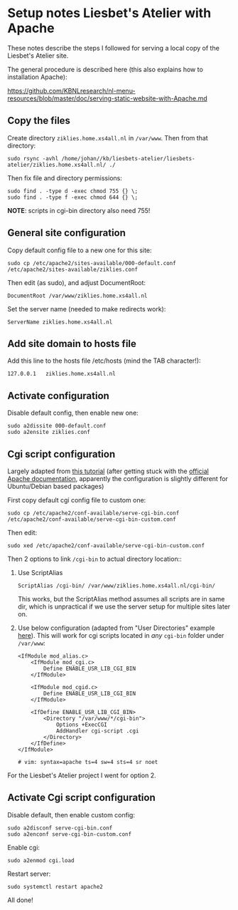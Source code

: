 # Setup notes Liesbet's Atelier with Apache

These notes describe the steps I followed for serving a local copy of the Liesbet's Atelier site.

The general procedure is described here (this also explains how to installation Apache):

<https://github.com/KBNLresearch/nl-menu-resources/blob/master/doc/serving-static-website-with-Apache.md>

## Copy the files

Create directory `ziklies.home.xs4all.nl` in `/var/www`. Then from that directory:

```
sudo rsync -avhl /home/johan//kb/liesbets-atelier/liesbets-atelier/ziklies.home.xs4all.nl/ ./
```

Then fix file and directory permissions:

```
sudo find . -type d -exec chmod 755 {} \;
sudo find . -type f -exec chmod 644 {} \;
```

**NOTE**: scripts in cgi-bin directory also need 755! 

## General site configuration

Copy default config file to a new one for this site:

```
sudo cp /etc/apache2/sites-available/000-default.conf /etc/apache2/sites-available/ziklies.conf
```

Then edit (as sudo), and adjust DocumentRoot:

```
DocumentRoot /var/www/ziklies.home.xs4all.nl
```

Set the server name (needed to make redirects work):

```
ServerName ziklies.home.xs4all.nl
```

## Add site domain to hosts file

Add this line to the hosts file /etc/hosts (mind the TAB character!):

```
127.0.0.1	ziklies.home.xs4all.nl
```

## Activate configuration

Disable default config, then enable new one: 

```
sudo a2dissite 000-default.conf
sudo a2ensite ziklies.conf
```

## Cgi script configuration

Largely adapted from  [this tutorial](https://code-maven.com/set-up-cgi-with-apache) (after getting stuck with the [official Apache documentation](https://httpd.apache.org/docs/2.4/howto/cgi.html), apparently the configuration is slightly different for Ubuntu/Debian based packages)

First copy default cgi config file to custom one:

```
sudo cp /etc/apache2/conf-available/serve-cgi-bin.conf /etc/apache2/conf-available/serve-cgi-bin-custom.conf
```

Then edit:

```
sudo xed /etc/apache2/conf-available/serve-cgi-bin-custom.conf
```

Then 2 options to link `/cgi-bin` to actual directory location::

1. Use ScriptAlias

    ```
    ScriptAlias /cgi-bin/ /var/www/ziklies.home.xs4all.nl/cgi-bin/
    ```

    This works, but the ScriptAlias method assumes all scripts are in same dir, which is unpractical if we use the server setup for multiple sites later on.

2. Use below configuration (adapted from "User Directories" example [here](https://httpd.apache.org/docs/2.4/howto/cgi.html)). This will work for cgi scripts located in *any* `cgi-bin` folder under `/var/www`:

    ```
    <IfModule mod_alias.c>
        <IfModule mod_cgi.c>
            Define ENABLE_USR_LIB_CGI_BIN
        </IfModule>

        <IfModule mod_cgid.c>
            Define ENABLE_USR_LIB_CGI_BIN
        </IfModule>

        <IfDefine ENABLE_USR_LIB_CGI_BIN>
            <Directory "/var/www/*/cgi-bin">
                Options +ExecCGI
                AddHandler cgi-script .cgi
            </Directory>
        </IfDefine>
    </IfModule>

    # vim: syntax=apache ts=4 sw=4 sts=4 sr noet
    ```

For the Liesbet's Atelier project I went for option 2.

## Activate Cgi script configuration

Disable default, then enable custom config:

```
sudo a2disconf serve-cgi-bin.conf
sudo a2enconf serve-cgi-bin-custom.conf
```

Enable cgi:

```
sudo a2enmod cgi.load
```

Restart server:

```
sudo systemctl restart apache2
```

All done!

